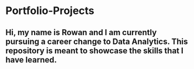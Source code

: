 # Portfolio-Projects
## Hi, my name is Rowan and I am currently pursuing a career change to Data Analytics. This repository is meant to showcase the skills that I have learned.
